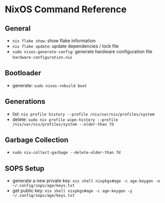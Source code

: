 # NixOS Command Reference

## General

- `nix flake show`: show flake information
- `nix flake update`: update dependencies / lock file
- `sudo nixos-generate-config`: generate hardware configuration file `hardware-configuration.nix`

## Bootloader

- generate: `sudo nixos-rebuild boot`

## Generations

- list: `nix profile history --profile /nix/var/nix/profiles/system`
- delete: `sudo nix profile wipe-history --profile /nix/var/nix/profiles/system --older-than 7d`

## Garbage Collection

- `sudo nix-collect-garbage --delete-older-than 7d`

## SOPS Setup

- generate a new private key: `nix shell nixpkgs#age -c age-keygen -o ~/.config/sops/age/keys.txt`
- get public key: `nix shell nixpkgs#age -c age-keygen -y ~/.config/sops/age/keys.txt`
